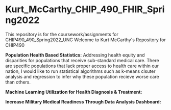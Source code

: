 # Kurt_McCarthy_CHIP_490_FHIR_Spring2022
This repository is for the coursework/assignments for CHIP490_490_Spring2022_UNC
Welcome to Kurt McCarthy's Repository for CHIP490

<title>Data Topics of Interest:</title> 

<b>Population Health Based Statistics:</b> Addressing health equity and disparities for populations that receive sub-standard medical care. There are specific populations that lack proper access to health care within our nation, I would like to run statistical algorithms such as k-means clsuter analysis and regression to infer why these population recieve worse care than others. 

<b>Machine Learning Utilization for Health Diagnosis & Treatment:</b>
  
<title>Project Ideas:</title>
  
 <b>Increase Military Medical Readiness Through Data Analysis Dashboard:</b> 
